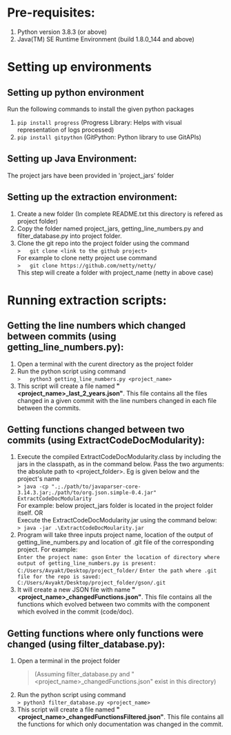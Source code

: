 # Pre-requisites:       
1.  Python version 3.8.3 (or above)       
2.  Java(TM) SE Runtime Environment (build 1.8.0_144 and above)       
       
# Setting up environments       
## Setting up python environment       
Run the following commands to install the given python packages       
1.  `pip install progress` (Progress Library: Helps with visual representation of logs processed)       
2.  `pip install gitpython` (GitPython: Python library to use GitAPIs)       
       
## Setting up Java Environment:       
The project jars have been provided in 'project_jars' folder       
       
## Setting up the extraction environment:       
1.  Create a new folder (In complete README.txt this directory is refered as project folder)       
2.  Copy the folder named project_jars, getting_line_numbers.py and filter_database.py into project folder.       
3.  Clone the git repo into the project folder using the command       
    `>   git clone <link to the github project>`        
    For example to clone netty project use command       
    `>   git clone https://github.com/netty/netty/`       
    This step will create a folder with project_name (netty in above case)       
       
# Running extraction scripts:       
## Getting the line numbers which changed between commits (using getting_line_numbers.py):       
1.  Open a terminal with the curent directory as the project folder       
2.  Run the python script using command       
    `>   python3 getting_line_numbers.py <project_name>`       
3.  This script will create a file named **"<project_name>_last_2_years.json"**. This file contains all the files changed in a given commit with the line numbers changed in each file between the commits.        
       
## Getting functions changed between two commits (using ExtractCodeDocModularity):       
1.  Execute the compiled ExtractCodeDocModularity.class by including the jars in the classpath, as in the command below. Pass the two arguments: the absolute path to <project_folder>. Eg is given below and the project's name       
    `> java -cp ".;./path/to/javaparser-core-3.14.3.jar;./path/to/org.json.simple-0.4.jar" ExtractCodeDocModularity`       
    For example: below project_jars folder is located in the project folder itself.
    OR       
    Execute the ExtractCodeDocModularity.jar using the command below:       
    `> java -jar .\ExtractCodeDocMoularity.jar`       
2.  Program will take three inputs project name, location of the output of getting_line_numbers.py and location of .git file of the corresponding project. For example:        
    `Enter the project name: gson`
    `Enter the location of directory where output of getting_line_numbers.py is present: C:/Users/Avyakt/Desktop/project_folder/`
    `Enter the path where .git file for the repo is saved: C:/Users/Avyakt/Desktop/project_folder/gson/.git`
3.  It will create a new JSON file with name **"<project_name>_changedFunctions.json"**. This file contains all the functions which evolved between two commits with the component which evolved in the commit (code/doc).        
       
## Getting functions where only functions were changed (using filter_database.py):       
1.  Open a terminal in the project folder        
    >(Assuming filter_database.py and "<project_name>_changedFunctions.json" exist in this directory)       
3.  Run the python script using command       
    `> python3 filter_database.py <project_name>`       
4.  This script will create a file named **"<project_name>_changedFunctionsFiltered.json"**. This file contains all the functions for which only documentation was changed in the commit.